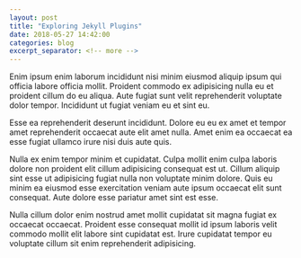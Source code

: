 ```yaml
---
layout: post
title: "Exploring Jekyll Plugins"
date: 2018-05-27 14:42:00
categories: blog
excerpt_separator: <!-- more -->
---
```

Enim ipsum enim laborum incididunt nisi minim eiusmod aliquip ipsum qui officia labore officia mollit. Proident commodo ex adipisicing nulla eu et proident cillum do eu aliqua. Aute fugiat sunt velit reprehenderit voluptate dolor tempor. Incididunt ut fugiat veniam eu et sint eu.<!-- more -->

Esse ea reprehenderit deserunt incididunt. Dolore eu eu ex amet et tempor amet reprehenderit occaecat aute elit amet nulla. Amet enim ea occaecat ea esse fugiat ullamco irure nisi duis aute quis.

Nulla ex enim tempor minim et cupidatat. Culpa mollit enim culpa laboris dolore non proident elit cillum adipisicing consequat est ut. Cillum aliquip sint esse ut adipisicing fugiat nulla non voluptate minim dolore. Quis eu minim ea eiusmod esse exercitation veniam aute ipsum occaecat elit sunt consequat. Aute dolore esse pariatur amet sint est esse.

Nulla cillum dolor enim nostrud amet mollit cupidatat sit magna fugiat ex occaecat occaecat. Proident esse consequat mollit id ipsum laboris velit commodo mollit elit labore sint cupidatat est. Irure cupidatat tempor eu voluptate cillum sit enim reprehenderit adipisicing.